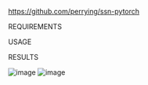 https://github.com/perrying/ssn-pytorch

REQUIREMENTS


USAGE


RESULTS


![image](https://user-images.githubusercontent.com/81852029/204155093-99d7b92d-9c76-467a-a791-e75fa0d6e7a4.png)
![image](https://user-images.githubusercontent.com/81852029/204155112-6a83789d-eae2-4d37-9218-2ce5e9c0b123.png)
